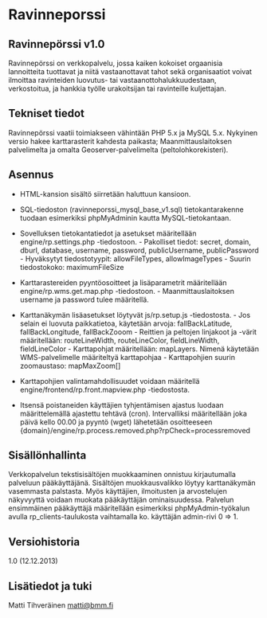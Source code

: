 Ravinneporssi
=============

Ravinnepörssi v1.0
------------------

Ravinnepörssi on verkkopalvelu, jossa kaiken kokoiset orgaanisia lannoitteita tuottavat ja niitä vastaanottavat tahot sekä organisaatiot voivat ilmoittaa ravinteiden luovutus- tai vastaanottohalukkuudestaan, verkostoitua, ja hankkia työlle urakoitsijan tai ravinteille kuljettajan.


Tekniset tiedot
---------------

Ravinnepörssi vaatii toimiakseen vähintään PHP 5.x ja MySQL 5.x. Nykyinen versio hakee karttarasterit kahdesta paikasta; Maanmittauslaitoksen palvelimelta ja omalta Geoserver-palvelimelta (peltolohkorekisteri).


Asennus
-------

- HTML-kansion sisältö siirretään haluttuun kansioon.

- SQL-tiedoston (ravinneporssi_mysql_base_v1.sql) tietokantarakenne tuodaan esimerkiksi phpMyAdminin kautta MySQL-tietokantaan.

- Sovelluksen tietokantatiedot ja asetukset määritellään engine/rp.settings.php -tiedostoon.
        - Pakolliset tiedot: secret, domain, dburl, database, username, password, publicUsername, publicPassword
        - Hyväksytyt tiedostotyypit: allowFileTypes, allowImageTypes
        - Suurin tiedostokoko: maximumFileSize 

- Karttarastereiden pyyntöosoitteet ja lisäparametrit määritellään engine/rp.wms.get.map.php -tiedostoon.
        - Maanmittauslaitoksen username ja password tulee määritellä.

- Karttanäkymän lisäasetukset löytyvät js/rp.setup.js -tiedostosta.
        - Jos selain ei luovuta paikkatietoa, käytetään arvoja: fallBackLatitude, fallBackLongitude, fallBackZooom
        - Reittien ja peltojen linjakoot ja -värit määritellään: routeLineWidth, routeLineColor, fieldLineWidth, fieldLineColor
        - Karttapohjat määritellään: mapLayers. Nimenä käytetään WMS-palvelimelle määriteltyä karttapohjaa
        - Karttapohjien suurin zoomaustaso: mapMaxZoom[]

- Karttapohjien valintamahdollisuudet voidaan määritellä engine/frontend/rp.front.mapview.php -tiedostosta.

- Itsensä poistaneiden käyttäjien tyhjentämisen ajastus luodaan määrittelemällä ajastettu tehtävä (cron). Intervalliksi määritellään joka päivä kello 00.00 ja pyyntö (wget) lähetetään osoitteeseen {domain}/engine/rp.process.removed.php?rpCheck=processremoved


Sisällönhallinta
----------------

Verkkopalvelun tekstisisältöjen muokkaaminen onnistuu kirjautumalla palveluun pääkäyttäjänä. Sisältöjen muokkausvalikko löytyy karttanäkymän vasemmasta palstasta. Myös käyttäjien, ilmoitusten ja arvostelujen näkyvyyttä voidaan muokata pääkäyttäjän ominaisuudessa. Palvelun ensimmäinen pääkäyttäjä määritellään esimerkiksi phpMyAdmin-työkalun avulla rp_clients-taulukosta vaihtamalla ko. käyttäjän admin-rivi 0 => 1.


Versiohistoria
--------------

1.0 (12.12.2013)


Lisätiedot ja tuki
------------------

Matti Tihveräinen
matti@bmm.fi
